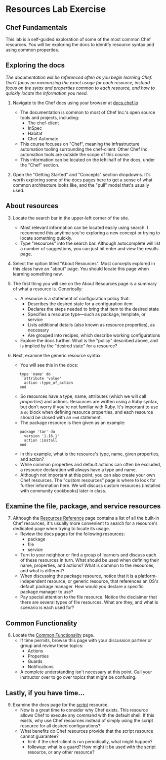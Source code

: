 # Resources Lab Exercise
## Chef Fundamentals

This lab is a self-guided exploration of some of the most common Chef resources. You will be exploring the docs to identify resource syntax and using common properties.

## Exploring the docs

_The documentation will be referenced often as you begin learning Chef. Don't focus on memorizing the exact usage for each resource, instead focus on the sytax and properties common to each resource, and how to quickly locate the information you need._

1. Navigate to the Chef docs using your browser at [docs.chef.io](https://docs.chef.io/)
   * The documentation is common to most of Chef Inc.'s open source tools and projects, including:
     * The chef-client 
     * InSpec
     * Habitat
     * Chef Automate 
   * This course focuses on "Chef", meaning the infrastructure automation tooling surrounding the chef-client. Other Chef Inc. automation tools are outside the scope of this course.
   * This information can be located on the left-half of the docs, under the "Chef" section.

2. Open the "Getting Started" and "Concepts" section dropdowns. It's worth exploring some of the docs pages here to get a sense of what common architecture looks like, and the "pull" model that's usually used.

## About resources

3. Locate the search bar in the upper-left corner of the site.
   * Most relevant information can be located easily using search. I recommend this anytime you're exploring a new concept or trying to locate something quickly.
   * Type "resources" into the search bar. Although autocomplete will list a number of suggestions, you can just hit enter and view the results page.

4. Select the option titled "About Resources". Most concepts explored in this class have an "about" page. You should locate this page when learning something new.

5. The first thing you will see on the About Resources page is a summary of what a resource is. Generically:

   * A resource is a statement of configuration policy that:
     * Describes the desired state for a configuration item
     * Declares the steps needed to bring that item to the desired state
     * Specifies a resource type—such as package, template, or service
     * Lists additional details (also known as resource properties), as necessary
     * Are grouped into recipes, which describe working configurations
   * Explore the docs further. What is the "policy" described above, and is implied by the "desired state" for a resource?

6. Next, examine the generic resource syntax. 
   * You will see this in the docs:
   ```
      type 'name' do
        attribute 'value'
        action :type_of_action
      end
    ```
   * So resources have a type, name, attributes (which we will call _properties_) and actions. Resources are written using a Ruby syntax, but don't worry if you're not familiar with Ruby. It's important to use a `do` block when defining resource properties, and each resource should be closed with an `end` statement.
   * The package resource is then given as an example:
   ```
      package 'tar' do
        version '1.16.1'
        action :install
      end
    ```
    * In this example, what is the resource's type, name, given properties, and action?
    * While common properties and default actions can often be excluded, a resource declaration will always have a type and name. 
    * Although not important at this point, you can also create your own Chef resources. The "custom resources" page is where to look for further information here. We will discuss custom resources (installed with community cookbooks) later in class.

## Examine the file, package, and service resources

7. Although the [Resources Reference](https://docs.chef.io/resource_reference.html) page contains a list of all the built-in Chef resources, it's usually more convenient to search for a resource's dedicated page when trying to locate its usage.
   * Review the docs pages for the following resources:
     * package
     * file
     * service
   * Turn to your neighbor or find a group of learners and discuss each of these resources in turn. What should be used when defining their name, properties, and actions? What is common to the resources, and what is different? 
   * When discussing the package resource, notice that it is a platform-independent resource, or generic resource, that references an OS's default package manager. How would you declare a specific package manager to use?
   * Pay special attention to the file resource. Notice the disclaimer that there are several types of file resources. What are they, and what is scenario is each used for?

## Common Functionality

8. Locate the [Common Functionality](https://docs.chef.io/resource_common.html) page.
   * If time permits, browse this page with your discussion partner or group and review these topics:
     * Actions
     * Properties
     * Guards
     * Notifications
   * A complete understanding isn't necessary at this point. Call your instructor over to go over topics that might be confusing.

## Lastly, if you have time...

9. Examine the docs page for the [script](https://docs.chef.io/resource_script.html) resource.
   * Now is a great time to consider why Chef exists. This resource allows Chef to execute any command with the default shell. If this exists, why use Chef resources instead of simply using the script resource for all desired configurations?
   * What benefits do Chef resources provide that the script resource cannot guarantee?
     * hint: if the chef-client is run periodically, what might happen?
     * followup: what is a guard? How might it be used with the script resource, or any other resource?